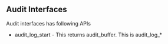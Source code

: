 Audit Interfaces
-----------------

Audit interfaces has following APIs

- audit_log_start - This returns audit_buffer. This is audit_log\_\*
